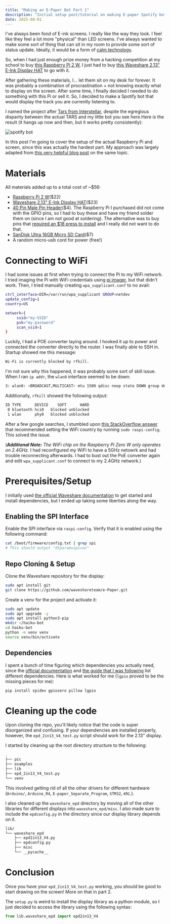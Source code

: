 ```yaml
---
title: "Making an E-Paper Bot Part 1"
description: "Initial setup post/tutorial on making E-paper Spotify bot."
date: 2025-08-01
---
```


I've always been fond of E-ink screens. I really like the way they look. I feel like they feel a lot more "physical" than LED screens. I've always wanted to make some sort of thing that can sit in my room to provide some sort of status update. Ideally, it would be a form of [calm technology](https://calmtech.com/).

So, when I had just enough prize money from a hacking competition at my school to buy [this Raspberry Pi 2 W](https://www.amazon.com/Raspberry-Zero-Bluetooth-RPi-2W/dp/B09LH5SBPS?s=electronics&sr=1-1), I just had to buy [this Waveshare 2.13" E-Ink Display HAT](https://www.amazon.com/dp/B071S8HT76) to go with it.

After gathering these materials, I... let them sit on my desk for forever. It was probably a combination of procrastination + not knowing exactly what to display on the screen. After some time, I finally decided I needed to do something with this Pi or sell it. So, I decided to make a Spotify bot that would display the track you are currently listening to.

I named the project after [Tars from Interstellar](https://interstellarfilm.fandom.com/wiki/TARS), despite the egregious disparity between the actual TARS and my little bot you see here.Here is the result (it hangs up now and then, but it works pretty consistently): 

![spotify bot]()

In this post I'm going to cover the setup of the actual Raspberry Pi and screen, since this was actually the hardest part. My approach was largely adapted from [this very helpful blog post](http://johnj.com/posts/e-paper-rpi-display/) on the same topic.

# Materials

All materials added up to a total cost of ~$56:
* [Raspberry Pi 2 W](https://www.amazon.com/Raspberry-Zero-Bluetooth-RPi-2W/dp/B09LH5SBPS?s=electronics&sr=1-1)($22)
* [Waveshare 2.13" E-Ink Display HAT](https://www.amazon.com/dp/B071S8HT76)($23)
* [40 Pin Male Pin Header](https://vilros.com/products/40-pin-2-x-20-male-header-raspberry-pi-zero-w)($4). The Raspberry Pi I purchased did not come with the GPIO pins, so I had to buy these and have my friend solder them on (since I am not good at soldering). The alternative was to buy pins that [required an $18 press to install](https://www.amazon.com/Vilros-Solderless-Hammer-Header-Raspberry/dp/B09XVPYYTX?sr=8-2) and I really did not want to do that.   
* [SanDisk Ultra 16GB Micro SD Card](https://www.amazon.com/dp/B074B4P7KD)($7)
* A random micro-usb cord for power (free!)

# Connecting to WiFi

I had some issues at first when trying to connect the Pi to my WiFi network. I tried imaging the Pi with WiFi credentials using [pi imager](https://github.com/raspberrypi/rpi-imager), but that didn't work. Then, I tried manually creating `wpa_supplicant.conf` to no avail:

```bash
ctrl_interface=DIR=/var/run/wpa_supplicant GROUP=netdev
update_config=1
country=US

network={
     ssid="my-SSID"
     psk="my-password"
     scan_ssid=1
}
```

Luckily, I had a POE converter laying around. I hooked it up to power and connected the converter directly to the router. I was finally able to SSH in. Startup showed me this message:

```txt
Wi-Fi is currently blocked by rfkill.
```

I'm not sure why this happened, it was probably some sort of skill issue. When I ran `ip addr`, the `wlan0` interface seemed to be down:

```bash
3: wlan0: <BROADCAST,MULTICAST> mtu 1500 qdisc noop state DOWN group default qlen 1000
```

Additionally, `rfkill` showed the following output:

```bash
ID TYPE      DEVICE    SOFT      HARD
 0 bluetooth hci0   blocked unblocked
 1 wlan      phy0   blocked unblocked
```

After a few google searches, I stumbled upon [this StackOverflow answer](https://raspberrypi.stackexchange.com/questions/123717/how-to-disable-wi-fi-is-currently-blocked-by-rfkill-message) that recommended setting the WiFi country by running `sudo raspi-config`. This solved the issue.

(***Additional Note:** The WiFi chip on the Raspberry Pi Zero W only operates on 2.4GHz.* I had reconfigured my WiFi to have a 5GHz netowrk and had trouble reconnecting afterwards. I had to bust out the PoE converter again and edit `wpa_supplicant.conf` to connect to my 2.4GHz network.)

# Prerequisites/Setup

I initially used [the official Waveshare documentation](https://www.waveshare.com/wiki/2.13inch_e-Paper_HAT_Manual#Working_With_Raspberry_Pi) to get started and install dependencies, but I ended up taking some liberties along the way.

## Enabling the SPI Interface

Enable the SPI interface via `raspi-config`. Verify that it is enabled using the following command:

```bash
cat /boot/firmware/config.txt | grep spi
# This should output "dtparam=spi=on"
```

## Repo Cloning & Setup

Clone the Waveshare repository for the display:

```bash
sudo apt install git
git clone https://github.com/waveshareteam/e-Paper.git
```

Create a venv for the project and activate it:

```bash
sudo apt update
sudo apt upgrade -y
sudo apt install python3-pip
mkdir ~/haiku-bot
cd haiku-bot
python -m venv venv
source venv/bin/activate
```

## Dependencies

I spent a bunch of time figuring which dependencies you actually need, since the [official documentation](https://www.waveshare.com/wiki/2.13inch_e-Paper_HAT_Manual#Python) and [the guide that I was following](http://johnj.com/posts/e-paper-rpi-display/) list different dependencies. Here is what worked for me (`lgpio` proved to be the missing pieces for me):

```bash
pip install spidev gpiozero pillow lgpio
```


# Cleaning up the code

Upon cloning the repo, you'll likely notice that the code is super disorganized and confusing. If your dependencies are installed properly, however, the `epd_2in13_V4_test.py` script should work for the 2.13" display.

I started by cleaning up the root directory structure to the following:

```bash
.
├── pic
├── examples
├── lib
├── epd_2in13_V4_test.py
└── venv
```

This involved getting rid of all the other drivers for different hardware (`Arduino/`, `Arduino_R4`, `E-paper_Separate_Program`, `STM32`, etc.).

I also cleaned up the `waveshare_epd` directory by moving all of the other libraries for different displays into `waveshare_epd/misc`. I also made sure to include the `epdconfig.py` in the directory since our display library depends on it.

```bash
lib/
└── waveshare_epd
    ├── epd2in13_V4.py
    ├── epdconfig.py
    ├── misc
    └── __pycache__
```

# Conclusion

Once you have your `epd_2in13_V4_test.py` working, you should be good to start drawing on the screen! More on that in part 2.

The `setup.py` is weird to install the display library as a python module, so I just decided to access the library using the following syntax:

```python
from lib.waveshare_epd import epd2in13_V4
```